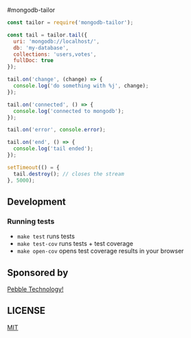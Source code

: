 #mongodb-tailor

```js
const tailor = require('mongodb-tailor');

const tail = tailor.tail({
  uri: 'mongodb://localhost/',
  db: 'my-database',
  collections: 'users,votes',
  fullDoc: true
});

tail.on('change', (change) => {
  console.log('do something with %j', change);
});

tail.on('connected', () => {
  console.log('connected to mongodb');
});

tail.on('error', console.error);

tail.on('end', () => {
  console.log('tail ended');
});

setTimeout(() = {
  tail.destroy(); // closes the stream
}, 5000);
```

## Development

### Running tests

- `make test` runs tests
- `make test-cov` runs tests + test coverage
- `make open-cov` opens test coverage results in your browser

## Sponsored by

[Pebble Technology!](https://pebble.com)

## LICENSE

[MIT](https://github.com/pebble/mongodb-tailor/blob/master/LICENSE)
